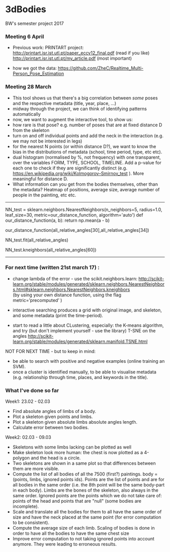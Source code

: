 # 3dBodies
BW's semester project 2017



### Meeting 6 April

- Previous work: PRINTART project:
http://printart.isr.ist.utl.pt/paper_eccv12_final.pdf (read if you like)
http://printart.isr.ist.utl.pt/my_article.pdf (most important)

- how we got the data: https://github.com/ZheC/Realtime_Multi-Person_Pose_Estimation 


### Meeting 28 March 
- This tool shows us that there's a big correlation between *some* poses and the respective metadata (title, year, place, ...)
- midway through the project, we can think of identifying patterns automatically
- now, we want to augment the interactive tool, to show us: 
- how rare is that pose? e.g. number of poses that are at fixed distance D from the skeleton
- turn on and off individual points and add the neck in the interaction (e.g. we may not be interested in legs)
- for the nearest N points (or within distance D?), we want to know the bias in the distributions of metadata (school, time period, type, etc etc). 
- dual histogram (normalised by %, not frequency) with one transparent, over the variables FORM, TYPE, SCHOOL, TIMELINE. Add a p-value for each one to check if they are significantly distinct (e.g. https://en.wikipedia.org/wiki/Kolmogorov–Smirnov_test  ). More meaningful for distance D. 
- What information can you get from the bodies themselves, other than the metadata? Heatmap of positions, average size, average number of people in the painting, etc etc. 



***
NN_test = sklearn.neighbors.NearestNeighbors(n_neighbors=5, radius=1.0, leaf_size=30,
                                             metric=our_distance_function, algorithm='auto')
                                             def our_distance_function(a,  b):
    return np.mean(a - b)

our_distance_function(all_relative_angles[30],all_relative_angles[34])

NN_test.fit(all_relative_angles)

NN_test.kneighbors(all_relative_angles[60])
***



### For next time (written 21st march 17) : 
- change lambda of the error - use the scikit.neighbors.learn: 
http://scikit-learn.org/stable/modules/generated/sklearn.neighbors.NearestNeighbors.html#sklearn.neighbors.NearestNeighbors.kneighbors  
(by using your own distance function, using the flag metric=’precomputed’ )

- interactive searching produces a grid with original image, and skeleton, and some metadata (print the time-period). 
- start to read a little about CLustering, especially: the K-means algorithm, and try (but don't implement yourself - use the library) T-SNE on the angles 
http://scikit-learn.org/stable/modules/generated/sklearn.manifold.TSNE.html

NOT FOR NEXT TIME - but to keep in mind:
- be able to search with positive and negative examples (online training an SVM). 
- once a cluster is identified manually, to be able to visualise metadata (e.g. relationship through time, places, and keywords in the title). 


### What I've done so far

Week1: 23.02 - 02.03
- Find absolute angles of limbs of a body.
- Plot a skeleton given points and limbs.
- Plot a skeleton given absolute limbs absolute angles length.
- Calculate error between two bodies.

Week2: 02.03 - 09.03
- Skeletons with some limbs lacking can be plotted as well
- Make skeleton look more human: the chest is now plotted as a 4-polygon and the head is a circle.
- Two skeletons are shown in a same plot so that differences between them are more visible.
- Compute the list of all bodies of all the 7500 (first?) paintings. body = (points, limbs, ignored points ids). Points are the list of points and are for all bodies in the same order (i.e. the 8th point will be the same body-part in each body). Limbs are the bones of the skeleton, also always in the same order. Ignored points are the points which we do not take care of: points of the head and points that are "null" (some bodies are incomplete).
- Scale and translate all the bodies for them to all have the same order of size and have the neck placed at the same point (for error computation to be consistent).
- Compute the average size of each limb. Scaling of bodies is done in order to have all the bodies to have the same chest size
- Improve error computation to not taking ignored points into account anymore. They were leading to erroneous results.
